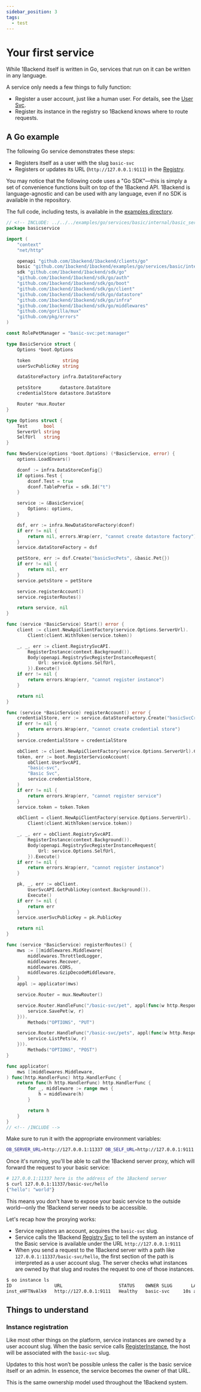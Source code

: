 ```yaml
---
sidebar_position: 3
tags:
  - test
---
```


# Your first service

While 1Backend itself is written in Go, services that run on it can be written in any language.

A service only needs a few things to fully function:

- Register a user account, just like a human user. For details, see the [User Svc](/docs/built-in-services/user-svc).
- Register its instance in the registry so 1Backend knows where to route requests.

## A Go example

The following Go service demonstrates these steps:

- Registers itself as a user with the slug `basic-svc`
- Registers or updates its URL (`http://127.0.0.1:9111`) in the [Registry](/docs/built-in-services/registry-svc).

You may notice that the following code uses a "Go SDK"—this is simply a set of convenience functions built on top of the 1Backend API.
1Backend is language-agnostic and can be used with any language, even if no SDK is available in the repository.

The full code, including tests, is available in the [examples directory](https://github.com/1backend/1backend/tree/main/examples/go/services/basic).

```go
// <!-- INCLUDE: ../../../examples/go/services/basic/internal/basic_service.go -->
package basicservice

import (
	"context"
	"net/http"

	openapi "github.com/1backend/1backend/clients/go"
	basic "github.com/1backend/1backend/examples/go/services/basic/internal/types"
	sdk "github.com/1backend/1backend/sdk/go"
	"github.com/1backend/1backend/sdk/go/auth"
	"github.com/1backend/1backend/sdk/go/boot"
	"github.com/1backend/1backend/sdk/go/client"
	"github.com/1backend/1backend/sdk/go/datastore"
	"github.com/1backend/1backend/sdk/go/infra"
	"github.com/1backend/1backend/sdk/go/middlewares"
	"github.com/gorilla/mux"
	"github.com/pkg/errors"
)

const RolePetManager = "basic-svc:pet:manager"

type BasicService struct {
	Options *boot.Options

	token            string
	userSvcPublicKey string

	dataStoreFactory infra.DataStoreFactory

	petsStore       datastore.DataStore
	credentialStore datastore.DataStore

	Router *mux.Router
}

type Options struct {
	Test      bool
	ServerUrl string
	SelfUrl   string
}

func NewService(options *boot.Options) (*BasicService, error) {
	options.LoadEnvars()

	dconf := infra.DataStoreConfig{}
	if options.Test {
		dconf.Test = true
		dconf.TablePrefix = sdk.Id("t")
	}

	service := &BasicService{
		Options: options,
	}

	dsf, err := infra.NewDataStoreFactory(dconf)
	if err != nil {
		return nil, errors.Wrap(err, "cannot create datastore factory")
	}
	service.dataStoreFactory = dsf

	petStore, err := dsf.Create("basicSvcPets", &basic.Pet{})
	if err != nil {
		return nil, err
	}
	service.petsStore = petStore

	service.registerAccount()
	service.registerRoutes()

	return service, nil
}

func (service *BasicService) Start() error {
	client := client.NewApiClientFactory(service.Options.ServerUrl).
		Client(client.WithToken(service.token))

	_, _, err := client.RegistrySvcAPI.
		RegisterInstance(context.Background()).
		Body(openapi.RegistrySvcRegisterInstanceRequest{
			Url: service.Options.SelfUrl,
		}).Execute()
	if err != nil {
		return errors.Wrap(err, "cannot register instance")
	}

	return nil
}

func (service *BasicService) registerAccount() error {
	credentialStore, err := service.dataStoreFactory.Create("basicSvcCredentials", &auth.Credential{})
	if err != nil {
		return errors.Wrap(err, "cannot create credential store")
	}
	service.credentialStore = credentialStore

	obClient := client.NewApiClientFactory(service.Options.ServerUrl).Client()
	token, err := boot.RegisterServiceAccount(
		obClient.UserSvcAPI,
		"basic-svc",
		"Basic Svc",
		service.credentialStore,
	)
	if err != nil {
		return errors.Wrap(err, "cannot register service")
	}
	service.token = token.Token

	obClient = client.NewApiClientFactory(service.Options.ServerUrl).
		Client(client.WithToken(service.token))

	_, _, err = obClient.RegistrySvcAPI.
		RegisterInstance(context.Background()).
		Body(openapi.RegistrySvcRegisterInstanceRequest{
			Url: service.Options.SelfUrl,
		}).Execute()
	if err != nil {
		return errors.Wrap(err, "cannot register instance")
	}

	pk, _, err := obClient.
		UserSvcAPI.GetPublicKey(context.Background()).
		Execute()
	if err != nil {
		return err
	}
	service.userSvcPublicKey = pk.PublicKey

	return nil
}

func (service *BasicService) registerRoutes() {
	mws := []middlewares.Middleware{
		middlewares.ThrottledLogger,
		middlewares.Recover,
		middlewares.CORS,
		middlewares.GzipDecodeMiddleware,
	}
	appl := applicator(mws)

	service.Router = mux.NewRouter()

	service.Router.HandleFunc("/basic-svc/pet", appl(func(w http.ResponseWriter, r *http.Request) {
		service.SavePet(w, r)
	})).
		Methods("OPTIONS", "PUT")

	service.Router.HandleFunc("/basic-svc/pets", appl(func(w http.ResponseWriter, r *http.Request) {
		service.ListPets(w, r)
	})).
		Methods("OPTIONS", "POST")
}

func applicator(
	mws []middlewares.Middleware,
) func(http.HandlerFunc) http.HandlerFunc {
	return func(h http.HandlerFunc) http.HandlerFunc {
		for _, middleware := range mws {
			h = middleware(h)
		}

		return h
	}
}
// <!-- /INCLUDE -->
```

Make sure to run it with the appropriate environment variables:

```sh
OB_SERVER_URL=http://127.0.0.1:11337 OB_SELF_URL=http://127.0.0.1:9111 go run main.go
```

Once it's running, you'll be able to call the 1Backend server proxy, which will forward the request to your basic service:

```sh
# 127.0.0.1:11337 here is the address of the 1Backend server
$ curl 127.0.0.1:11337/basic-svc/hello
{"hello": "world"}
```

This means you don't have to expose your basic service to the outside world—only the 1Backend server needs to be accessible.

Let's recap how the proxying works:

- Service registers an account, acquires the `basic-svc` slug.
- Service calls the 1Backend [Registry Svc](/docs/built-in-services/registry-svc) to tell the system an instance of the Basic service is available under the URL `http://127.0.0.1:9111`
- When you send a request to the 1Backend server with a path like `127.0.0.1:11337/basic-svc/hello`, the first section of the path is interpreted as a user account slug. The server checks what instances are owned by that slug and routes the request to one of those instances.

```sh
$ oo instance ls
ID                URL                     STATUS    OWNER SLUG       LAST HEARTBEAT
inst_eHFTNvAlk9   http://127.0.0.1:9111   Healthy   basic-svc     10s ago
```

## Things to understand

### Instance registration

Like most other things on the platform, service instances are owned by a user account slug. When the basic service calls [RegisterInstance](/docs/1backend/register-instance), the host will be associated with the `basic-svc` slug.

Updates to this host won’t be possible unless the caller is the basic service itself or an admin. In essence, the service becomes the owner of that URL.

This is the same ownership model used throughout the 1Backend system.
